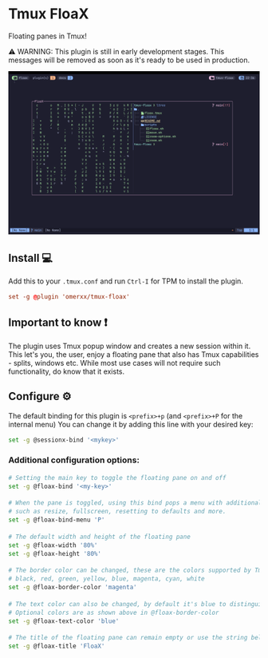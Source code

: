 Tmux FloaX
============
Floating panes in Tmux!

⚠️ WARNING: This plugin is still in early development stages.
This messages will be removed as soon as it's ready to be used in production.

![image](./img/floaxv2.png)

## Install 💻

Add this to your `.tmux.conf` and run `Ctrl-I` for TPM to install the plugin.
```conf
set -g @plugin 'omerxx/tmux-floax'
```

## Important to know ❗
The plugin uses Tmux popup window and creates a new session within it. This let's you, the user, enjoy a floating pane that also has Tmux capabilities - splits, windows etc. While most use cases will not require such functionality, do know that it exists.

## Configure ⚙️

The default binding for this plugin is `<prefix>+p` (and `<prefix>+P` for the internal menu)
You can change it by adding this line with your desired key:

```bash
set -g @sessionx-bind '<mykey>'
```

### Additional configuration options:

```bash
# Setting the main key to toggle the floating pane on and off
set -g @floax-bind '<my-key>'

# When the pane is toggled, using this bind pops a menu with additional options
# such as resize, fullscreen, resetting to defaults and more.
set -g @floax-bind-menu 'P'

# The default width and height of the floating pane
set -g @floax-width '80%'
set -g @floax-height '80%'

# The border color can be changed, these are the colors supported by Tmux:
# black, red, green, yellow, blue, magenta, cyan, white
set -g @floax-border-color 'magenta'

# The text color can also be changed, by default it's blue to distinguish from the main window
# Optional colors are as shown above in @floax-border-color
set -g @floax-text-color 'blue'

# The title of the floating pane can remain empty or use the string below
set -g @floax-title 'FloaX'
